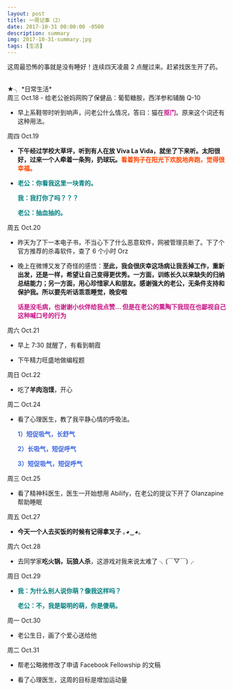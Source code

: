 ```yaml
---
layout: post
title: 一周记事（2）
date: 2017-10-31 00:00:00 -0500
description: summary
img: 2017-10-31-summary.jpg
tags: [生活]
---
```


这周最恐怖的事就是没有睡好！连续四天凌晨 2 点醒过来。赶紧找医生开了药。

<br>
★╮ *日常生活*

<br>
周三 Oct.18
- 给老公爸妈网购了保健品：葡萄糖胺，西洋参和辅酶 Q-10

- 早上系鞋带时听到响声，问老公什么情况，答曰：猫在<span style="color:MediumVioletRed">**抠门**</span>。原来这个词还有这种用法。

周四 Oct.19

- **下午经过学校大草坪，听到有人在放 Viva La Vida，就坐了下来听。太阳很好，过来一个人牵着一条狗，扔球玩。**<span style="color:Orangered">**看着狗子在阳光下欢脱地奔跑，觉得很幸福。**</span>

-   <span style="color:Teal">**老公：你看我这里一块青的。**</span>

    <span style="color:Teal">**我：我打你了吗？？？**</span>

    <span style="color:Teal">**老公：抽血抽的。**</span>

周五 Oct.20
- 昨天为了下一本电子书，不当心下了什么恶意软件，网被管理员断了。下了个官方推荐的杀毒软件，查了 6 个小时 Orz

- 晚上在微博又发了奇怪的感悟：**至此，我会很庆幸这场病让我丢掉工作，重新出发，还是一样，希望让自己变得更优秀。一方面，训练长久以来缺失的归纳总结能力；另一方面，用心珍惜家人和朋友。感谢强大的老公，无条件支持和保护我。所以要先听话乖乖睡觉，晚安啦**

    <span style="color:MediumVioletRed">**话是没毛病，也谢谢小伙伴给我点赞... 但是在老公的熏陶下我现在也鄙视自己这种喊口号的行为**</span>
    

周六 Oct.21
- 早上 7:30 就醒了，有看到朝霞

- 下午精力旺盛地做编程题

周日 Oct.22
- 吃了**羊肉泡馍**，开心

周二 Oct.24

- 看了心理医生，教了我平静心情的呼吸法。

  <span style="color:RoyalBlue"> **1）短促吸气，长舒气**</span>

  <span style="color:RoyalBlue">**2）长吸气，短促呼气**</span>

  <span style="color:RoyalBlue">**3）短促吸气，短促呼气**</span>

周三 Oct.25

- 看了精神科医生，医生一开始想用 Abilify，在老公的提议下开了 Olanzapine 帮助睡眠

周五 Oct.27

- **今天一个人去买饭的时候有记得拿叉子** ｡◕‿◕｡

周六 Oct.28

- 去同学家**吃火锅，玩狼人杀**，这游戏对我来说太难了 ╮(￣▽￣)╭

周日 Oct.29

- <span style="color:Teal">**我：为什么别人说你萌？像我这样吗？**</span>

  <span style="color:Teal">**老公：不，我是聪明的萌，你是傻萌。**</span>


周一 Oct.30

- 老公生日，画了个爱心送给他 

周二 Oct.31

- 帮老公略微修改了申请 Facebook Fellowship 的文稿

- 看了心理医生，这周的目标是增加运动量


